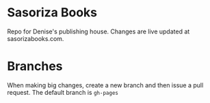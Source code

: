 # Sasoriza Books
  Repo for Denise's publishing house. Changes are live updated at sasorizabooks.com.

# Branches
When making big changes, create a new branch and then issue a pull request. The default branch is `gh-pages`
